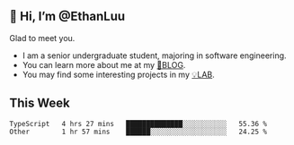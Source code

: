 ## 👋 Hi, I’m @EthanLuu

Glad to meet you.

- I am a senior undergraduate student, majoring in software engineering.
- You can learn more about me at my [📝BLOG](https://blog.ethanloo.cn).
- You may find some interesting projects in my [💡LAB](https://lab.ethanloo.cn).

## This Week
<!--START_SECTION:waka-->

```text
TypeScript   4 hrs 27 mins   ██████████████░░░░░░░░░░░   55.36 %
Other        1 hr 57 mins    ██████░░░░░░░░░░░░░░░░░░░   24.25 %
```

<!--END_SECTION:waka-->

